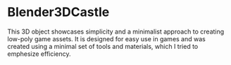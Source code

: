 # Blender3DCastle
This 3D object showcases simplicity and a minimalist approach to creating low-poly game assets. It is designed for easy use in games and was created using a minimal set of tools and materials, which I tried to emphesize efficiency.
